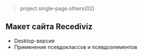 > project.single-page.others(02)

## Макет сайта Recediviz

- Desktop-версия
- Применение псевдоклассов и псевдоэлементов

